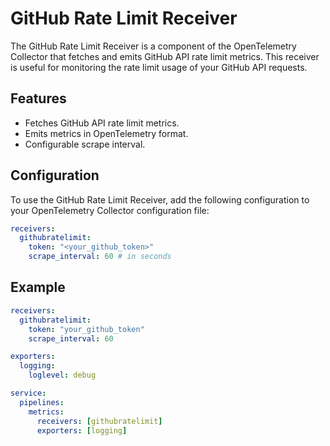 # GitHub Rate Limit Receiver

The GitHub Rate Limit Receiver is a component of the OpenTelemetry Collector that fetches and emits GitHub API rate limit metrics. This receiver is useful for monitoring the rate limit usage of your GitHub API requests.

## Features

- Fetches GitHub API rate limit metrics.
- Emits metrics in OpenTelemetry format.
- Configurable scrape interval.

## Configuration

To use the GitHub Rate Limit Receiver, add the following configuration to your OpenTelemetry Collector configuration file:

```yaml
receivers:
  githubratelimit:
    token: "<your_github_token>"
    scrape_interval: 60 # in seconds
```

## Example
```yaml
receivers:
  githubratelimit:
    token: "your_github_token"
    scrape_interval: 60

exporters:
  logging:
    loglevel: debug

service:
  pipelines:
    metrics:
      receivers: [githubratelimit]
      exporters: [logging]
```
